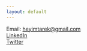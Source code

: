 ```yaml
---
layout: default
---
```

Email: [heyimtarek@gmail.com](mailto:heyimtarek@gmail.com)   
[LinkedIn](https://www.linkedin.com/in/tarekgsaoud/)  
[Twitter](https://twitter.com/tarekgsaoud)  

